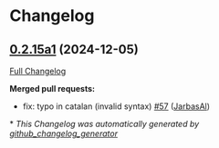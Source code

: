 # Changelog

## [0.2.15a1](https://github.com/OpenVoiceOS/ovos-skill-wolfie/tree/0.2.15a1) (2024-12-05)

[Full Changelog](https://github.com/OpenVoiceOS/ovos-skill-wolfie/compare/0.2.14...0.2.15a1)

**Merged pull requests:**

- fix: typo in catalan \(invalid syntax\) [\#57](https://github.com/OpenVoiceOS/ovos-skill-wolfie/pull/57) ([JarbasAl](https://github.com/JarbasAl))



\* *This Changelog was automatically generated by [github_changelog_generator](https://github.com/github-changelog-generator/github-changelog-generator)*
